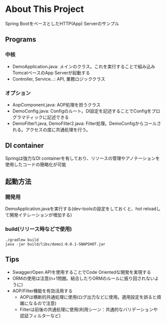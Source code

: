 # About This Project

Spring BootをベースとしたHTTP(App) Serverのサンプル

## Programs

### 中核

* DemoApplication.java: メインのクラス。これを実行することで組み込みTomcatベースのApp Serverが起動する
* Controller, Service...: API, 業務ロジッククラス

### オプション

* AopComponent.java: AOP処理を担うクラス
* DemoConfig.java: Configのルート。DI設定を記述することでConfigをプログラマティックに記述できる
* DemoFilter1.java, DemoFilter2.java: Filter処理。DemoConfigからコールされる。アクセスの度に共通処理を行う。


## DI container

Springは強力なDI containerを有しており、リソースの管理やアノテーションを使用したコードの簡略化が可能

## 起動方法

### 開発用

DemoApplication.javaを実行する(dev-toolsの設定をしておくと、hot reloadして開発イテレーションが増加する)

### build(リリース時などで使用)

```
./gradlew build
java -jar build/libs/demo1-0.0.1-SNAPSHOT.jar
```

## Tips

* Swagger/Open APIを使用することでCode Orientedな開発を実現する
* ORMの使用は注意(n+1問題。結合したりORMのルールに振り回されないように)
* AOP/Filter機能を有効活用する
  * AOPは横断的共通処理に使用(ログ出力などに使用。適用設定を誤ると煩雑になるので注意)
  * Filterは前後の共通処理に使用(利用シーン：共通的なバリデーションや認証フィルターなど)